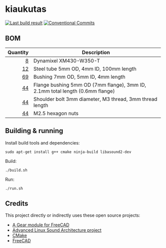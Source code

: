 # kiaukutas

[![Last build result](https://github.com/kikaitachi/kiaukutas/workflows/CI/badge.svg)](https://github.com/kikaitachi/kiaukutas/actions)
[![Conventional Commits](https://img.shields.io/badge/Conventional%20Commits-1.0.0-%23FE5196?logo=conventionalcommits&logoColor=white)](https://conventionalcommits.org)

## BOM

| Quantity | Description |
| -------: | ----------- |
| [8](https://emanual.robotis.com/docs/en/dxl/x/xm430-w350/) | Dynamixel XM430-W350-T |
| [12](https://www.aliexpress.com/item/1005006698491596.html) | Steel tube 5mm OD, 4mm ID, 100mm length |
| [69](https://www.aliexpress.com/item/1005005334158919.html) | Bushing 7mm OD, 5mm ID, 4mm length |
| [44](https://www.aliexpress.com/item/1005006209247166.html) | Flange bushing 5mm OD (7mm flange), 3mm ID, 2.1mm total length (0.6mm flange) |
| [44](https://www.aliexpress.com/item/1005004780963524.html) | Shoulder bolt 3mm diameter, M3 thread, 3mm thread length |
| [44](https://www.aliexpress.com/item/32977174437.html) | M2.5 hexagon nuts |

## Building & running

Install build tools and dependencies:
```
sudo apt-get install g++ cmake ninja-build libasound2-dev
```

Build:
```
./build.sh
```

Run:
```
./run.sh
```

## Credits

This project directly or indirectly uses these open source projects:
* [A Gear module for FreeCAD](https://github.com/looooo/freecad.gears)
* [Advanced Linux Sound Architecture project](https://www.alsa-project.org/alsa-doc/alsa-lib/)
* [CMake](https://cmake.org/cmake/help/git-master/)
* [FreeCAD](https://freecad-python-stubs.readthedocs.io/en/latest/autoapi/)
